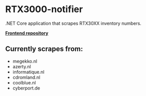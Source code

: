 # RTX3000-notifier
.NET Core application that scrapes RTX30XX inventory numbers.

**[Frontend repository](https://github.com/NiekNijland/RTX3000-notifier-frontend/)**

## Currently scrapes from:
- megekko.nl
- azerty.nl
- informatique.nl
- cdromland.nl
- coolblue.nl
- cyberport.de
